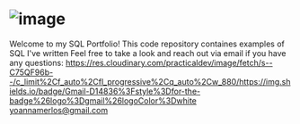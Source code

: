 # ![image](https://github.com/Yoanna-sql/SQL-Portfolio/assets/149388335/20f03633-c909-4aa9-98fe-f1972d3954fc)

Welcome to my SQL Portfolio! This code repository containes examples of SQL I've written
Feel free to take a look and reach out via email if you have any questions:
https://res.cloudinary.com/practicaldev/image/fetch/s--C75QF96b--/c_limit%2Cf_auto%2Cfl_progressive%2Cq_auto%2Cw_880/https://img.shields.io/badge/Gmail-D14836%3Fstyle%3Dfor-the-badge%26logo%3Dgmail%26logoColor%3Dwhite
yoannamerlos@gmail.com


